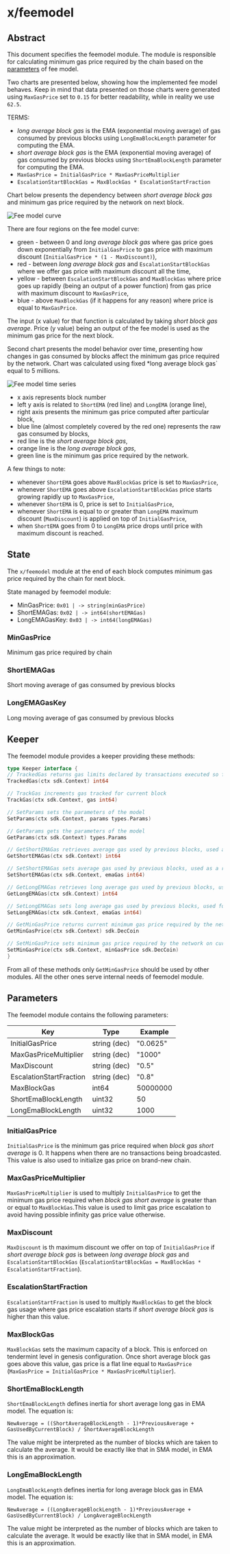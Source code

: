 <!--
order: 0
title: Fee model Overview
parent:
  title: "feemodel"
-->

# x/feemodel

## Abstract

This document specifies the feemodel module. The module is responsible for calculating minimum gas price required by the chain based on the [parameters](feemodel.md#parameters) of fee model.

Two charts are presented below, showing how the implemented fee model behaves. Keep in mind that data presented on those charts were generated using `MaxGasPrice` set to `0.15` for better readability, while in reality we use `62.5`.

TERMS:
- *long average block gas* is the EMA (exponential moving average) of gas consumed by previous blocks using `LongEmaBlockLength` parameter for computing the EMA.
- *short average block gas* is the EMA (exponential moving average) of gas consumed by previous blocks using `ShortEmaBlockLength` parameter for computing the EMA.
- `MaxGasPrice = InitialGasPrice * MaxGasPriceMultiplier`
- `EscalationStartBlockGas = MaxBlockGas * EscalationStartFraction`

Chart below presents the dependency between *short average block gas* and minimum gas price required by the network on next block.

![Fee model curve](./assets/curve.png)

There are four regions on the fee model curve:
- green - between 0 and *long average block gas* where gas price goes down exponentially from `InitialGasPrice` to gas price with maximum discount (`InitialGasPrice * (1 - MaxDiscount)`),
- red - between *long average block gas* and `EscalationStartBlockGas` where we offer gas price with maximum discount all the time,
- yellow - between `EscalationStartBlockGas` and `MaxBlockGas` where price goes up rapidly (being an output of a power function) from gas price with maximum discount to `MaxGasPrice`,
- blue - above `MaxBlockGas` (if it happens for any reason) where price is equal to `MaxGasPrice`.

The input (x value) for that function is calculated by taking *short block gas average*.
Price (y value) being an output of the fee model is used as the minimum gas price for the next block.

Second chart presents the model behavior over time, presenting how changes in gas consumed by blocks affect the minimum gas price required by the network. Chart was calculated using fixed *long average block gas` equal to 5 millions.

![Fee model time series](./assets/time_series.png)

- x axis represents block number
- left y axis is related to `ShortEMA` (red line) and `LongEMA` (orange line),
- right axis presents the minimum gas price computed after particular block,
- blue line (almost completely covered by the red one) represents the raw gas consumed by blocks,
- red line is the *short average block gas*,
- orange line is the *long average block gas*,
- green line is the minimum gas price required by the network.

A few things to note:
- whenever `ShortEMA` goes above `MaxBlockGas` price is set to `MaxGasPrice`,
- whenever `ShortEMA` goes above `EscalationStartBlockGas` price starts growing rapidly up to `MaxGasPrice`,
- whenever `ShortEMA` is 0, price is set to `InitialGasPrice`,
- whenever `ShortEMA` is equal to or greater than `LongEMA` maximum discount (`MaxDiscount`) is applied on top of `InitialGasPrice`,
- when `ShortEMA` goes from 0 to `LongEMA` price drops until price with maximum discount is reached.


## State

The `x/feemodel` module at the end of each block computes minimum gas price required by the chain for next block.

State managed by feemodel module:

- MinGasPrice: `0x01 | -> string(minGasPrice)`
- ShortEMAGas: `0x02 | -> int64(shortEMAGas)`
- LongEMAGasKey: `0x03 | -> int64(longEMAGas)`

### MinGasPrice

Minimum gas price required by chain

### ShortEMAGas

Short moving average of gas consumed by previous blocks

### LongEMAGasKey

Long moving average of gas consumed by previous blocks

<!--
order: 2
-->

## Keeper

The feemodel module provides a keeper providing these methods:

```go
type Keeper interface {
// TrackedGas returns gas limits declared by transactions executed so far in current block
TrackedGas(ctx sdk.Context) int64

// TrackGas increments gas tracked for current block
TrackGas(ctx sdk.Context, gas int64)

// SetParams sets the parameters of the model
SetParams(ctx sdk.Context, params types.Params)

// GetParams gets the parameters of the model
GetParams(ctx sdk.Context) types.Params

// GetShortEMAGas retrieves average gas used by previous blocks, used as a representation of smoothed gas used by latest block
GetShortEMAGas(ctx sdk.Context) int64

// SetShortEMAGas sets average gas used by previous blocks, used as a representation of smoothed gas used by latest block
SetShortEMAGas(ctx sdk.Context, emaGas int64)

// GetLongEMAGas retrieves long average gas used by previous blocks, used for determining average block load where maximum discount is applied
GetLongEMAGas(ctx sdk.Context) int64

// SetLongEMAGas sets long average gas used by previous blocks, used for determining average block load where maximum discount is applied
SetLongEMAGas(ctx sdk.Context, emaGas int64)

// GetMinGasPrice returns current minimum gas price required by the network
GetMinGasPrice(ctx sdk.Context) sdk.DecCoin

// SetMinGasPrice sets minimum gas price required by the network on current block
SetMinGasPrice(ctx sdk.Context, minGasPrice sdk.DecCoin)
}
```

From all of these methods only `GetMinGasPrice` should be used by other modules. All the other ones serve internal needs of feemodel module.

<!--
order: 3
-->

## Parameters

The feemodel module contains the following parameters:

| Key                     | Type         | Example  |
|-------------------------|--------------|----------|
| InitialGasPrice         | string (dec) | "0.0625" |
| MaxGasPriceMultiplier   | string (dec) | "1000"   |
| MaxDiscount             | string (dec) | "0.5"    |
| EscalationStartFraction | string (dec) | "0.8"    |
| MaxBlockGas             | int64        | 50000000 |
| ShortEmaBlockLength     | uint32       | 50       |
| LongEmaBlockLength      | uint32       | 1000     |


### InitialGasPrice

`InitialGasPrice` is the minimum gas price required when *block gas short average* is 0. It happens when there are no transactions being broadcasted. This value is also used to initialize gas price on brand-new chain.

### MaxGasPriceMultiplier

`MaxGasPriceMultiplier` is used to multiply `InitialGasPrice` to get the minimum gas price required when *block gas short average* is greater than or equal to `MaxBlockGas`.This value is used to limit gas price escalation to avoid having possible infinity gas price value otherwise.

### MaxDiscount

`MaxDiscount` is th maximum discount we offer on top of `InitialGasPrice` if *short average block gas* is between *long average block gas* and `EscalationStartBlockGas` (`EscalationStartBlockGas = MaxBlockGas * EscalationStartFraction`).

### EscalationStartFraction

`EscalationStartFraction` is used to multiply `MaxBlockGas` to get the block gas usage where gas price escalation starts if *short average block gas* is higher than this value.

### MaxBlockGas

`MaxBlockGas` sets the maximum capacity of a block. This is enforced on tendermint level in genesis configuration. Once short average block gas goes above this value, gas price is a flat line equal to `MaxGasPrice` (`MaxGasPrice = InitialGasPrice * MaxGasPriceMultiplier`).

### ShortEmaBlockLength

`ShortEmaBlockLength` defines inertia for short average long gas in EMA model. The equation is:

`NewAverage = ((ShortAverageBlockLength - 1)*PreviousAverage + GasUsedByCurrentBlock) / ShortAverageBlockLength`

The value might be interpreted as the number of blocks which are taken to calculate the average. It would be exactly like that in SMA model, in EMA this is an approximation.

### LongEmaBlockLength

`LongEmaBlockLength` defines inertia for long average block gas in EMA model. The equation is:

`NewAverage = ((LongAverageBlockLength - 1)*PreviousAverage + GasUsedByCurrentBlock) / LongAverageBlockLength`

The value might be interpreted as the number of blocks which are taken to calculate the average. It would be exactly like that in SMA model, in EMA this is an approximation.
